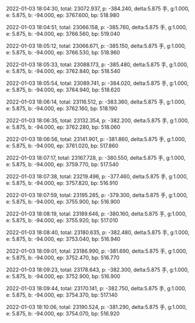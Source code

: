 2022-01-03 18:04:30, total: 23072.937, p: -384.240, delta:5.875 手, g:1.000, e: 5.875, b: -94.000, ep: 3767.600, bp: 518.980

2022-01-03 18:04:51, total: 23066.158, p: -385.760, delta:5.875 手, g:1.000, e: 5.875, b: -94.000, ep: 3766.560, bp: 519.040

2022-01-03 18:05:12, total: 23066.671, p: -385.150, delta:5.875 手, g:1.000, e: 5.875, b: -94.000, ep: 3766.530, bp: 518.960

2022-01-03 18:05:33, total: 23088.173, p: -385.480, delta:5.875 手, g:1.000, e: 5.875, b: -94.000, ep: 3762.840, bp: 518.540

2022-01-03 18:05:54, total: 23089.741, p: -384.020, delta:5.875 手, g:1.000, e: 5.875, b: -94.000, ep: 3764.940, bp: 518.620

2022-01-03 18:06:14, total: 23116.512, p: -383.360, delta:5.875 手, g:1.000, e: 5.875, b: -94.000, ep: 3762.160, bp: 518.190

2022-01-03 18:06:35, total: 23132.354, p: -382.200, delta:5.875 手, g:1.000, e: 5.875, b: -94.000, ep: 3762.280, bp: 518.060

2022-01-03 18:06:56, total: 23141.901, p: -381.860, delta:5.875 手, g:1.000, e: 5.875, b: -94.000, ep: 3761.020, bp: 517.860

2022-01-03 18:07:17, total: 23167.728, p: -380.550, delta:5.875 手, g:1.000, e: 5.875, b: -94.000, ep: 3759.770, bp: 517.540

2022-01-03 18:07:38, total: 23219.496, p: -377.460, delta:5.875 手, g:1.000, e: 5.875, b: -94.000, ep: 3757.820, bp: 516.910

2022-01-03 18:07:59, total: 23195.285, p: -379.300, delta:5.875 手, g:1.000, e: 5.875, b: -94.000, ep: 3755.900, bp: 516.900

2022-01-03 18:08:19, total: 23189.646, p: -380.160, delta:5.875 手, g:1.000, e: 5.875, b: -94.000, ep: 3755.920, bp: 517.010

2022-01-03 18:08:40, total: 23180.635, p: -382.480, delta:5.875 手, g:1.000, e: 5.875, b: -94.000, ep: 3753.040, bp: 516.940

2022-01-03 18:09:01, total: 23186.990, p: -381.690, delta:5.875 手, g:1.000, e: 5.875, b: -94.000, ep: 3752.470, bp: 516.770

2022-01-03 18:09:23, total: 23178.643, p: -382.300, delta:5.875 手, g:1.000, e: 5.875, b: -94.000, ep: 3752.900, bp: 516.900

2022-01-03 18:09:44, total: 23170.141, p: -382.750, delta:5.875 手, g:1.000, e: 5.875, b: -94.000, ep: 3754.370, bp: 517.140

2022-01-03 18:10:06, total: 23190.524, p: -381.290, delta:5.875 手, g:1.000, e: 5.875, b: -94.000, ep: 3754.070, bp: 516.920